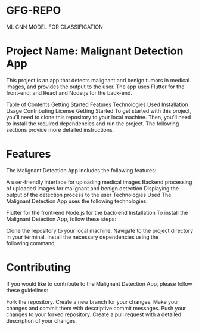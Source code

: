 # GFG-REPO
ML CNN MODEL FOR CLASSIFICATION
# Project Name: Malignant Detection App
This project is an app that detects malignant and benign tumors in medical images, and provides the output to the user. The app uses Flutter for the front-end, and React and Node.js for the back-end.

Table of Contents
Getting Started
Features
Technologies Used
Installation
Usage
Contributing
License
Getting Started
To get started with this project, you'll need to clone this repository to your local machine. Then, you'll need to install the required dependencies and run the project. The following sections provide more detailed instructions.

# Features
The Malignant Detection App includes the following features:

A user-friendly interface for uploading medical images
Backend processing of uploaded images for malignant and benign detection
Displaying the output of the detection process to the user
Technologies Used
The Malignant Detection App uses the following technologies:

Flutter for the front-end Node.js for the back-end
Installation
To install the Malignant Detection App, follow these steps:

Clone the repository to your local machine.
Navigate to the project directory in your terminal.
Install the necessary dependencies using the following command:

# Contributing
If you would like to contribute to the Malignant Detection App, please follow these guidelines:

Fork the repository.
Create a new branch for your changes.
Make your changes and commit them with descriptive commit messages.
Push your changes to your forked repository.
Create a pull request with a detailed description of your changes.
